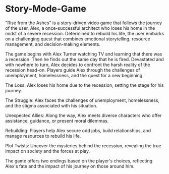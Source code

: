 # Story-Mode-Game

"Rise from the Ashes" is a story-driven video game that follows the journey of the user, Alex, a once-successful architect who loses his home in the midst of a severe recession. Determined to rebuild his life, the user embarks on a challenging quest that combines emotional storytelling, resource management, and decision-making elements.

The game begins with Alex Turner watching TV and learning that there was a recession. Then he finds out the same day that he is fired. Devastated and with nowhere to turn, Alex decides to confront the harsh reality of the recession head-on. Players guide Alex through the challenges of unemployment, homelessness, and the quest for a new beginning

The Loss: Alex loses his home due to the recession, setting the stage for his journey.

The Struggle: Alex faces the challenges of unemployment, homelessness, and the stigma associated with his situation.

Unexpected Allies: Along the way, Alex meets diverse characters who offer assistance, guidance, or present moral dilemmas.

Rebuilding: Players help Alex secure odd jobs, build relationships, and manage resources to rebuild his life.

Plot Twists: Uncover the mysteries behind the recession, revealing the true impact on society and the forces at play.

The game offers two endings based on the player's choices, reflecting Alex's fate and the impact of his journey on those around him.
